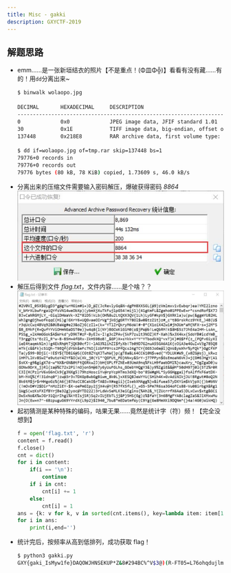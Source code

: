 ```yaml
---
title: Misc - gakki
description: GXYCTF-2019
---
```


## 解题思路

- emm……是一张新垣结衣的照片【不是重点！(Φ皿Φ╬)】看看有没有藏……有的！用`dd`分离出来~
    ```bash
    $ binwalk wolaopo.jpg

    DECIMAL       HEXADECIMAL     DESCRIPTION
    --------------------------------------------------------------------------------
    0             0x0             JPEG image data, JFIF standard 1.01
    30            0x1E            TIFF image data, big-endian, offset of first image directory: 8
    137448        0x218E8         RAR archive data, first volume type: MAIN_HEAD

    $ dd if=wolaopo.jpg of=tmp.rar skip=137448 bs=1
    79776+0 records in
    79776+0 records out
    79776 bytes (80 kB, 78 KiB) copied, 1.73609 s, 46.0 kB/s
    ```
- 分离出来的压缩文件需要输入密码解压，爆破获得密码 *8864* <br>
![8864](img/gakki01.jpg)
- 解压后得到文件 *flag.txt*，文件内容……是个啥？？<br>
![部分文件内容展示](img/gakki02.jpg)
- 起初猜测是某种特殊的编码，咕果无果……竟然是统计字（符）频！【完全没想到】
    ```py
    f = open('flag.txt', 'r')
    content = f.read()
    f.close()
    cnt = dict()
    for i in content:
        if(i == '\n'):
            continue
        if i in cnt:
            cnt[i] += 1
        else:
            cnt[i] = 1
    ans = {k: v for k, v in sorted(cnt.items(), key=lambda item: item[1], reverse=True)}
    for i in ans:
        print(i,end='')
    ```
- 统计完后，按频率从高到低排列，成功获取 flag！
    ```bash
    $ python3 gakki.py
    GXY{gaki_IsMyw1fe}DAQOWJHNSEKUP*Z&8#294BC%^V$3@)(R-FT05=L76ohqdujlmczxnpbvtr![;,. '
    ```